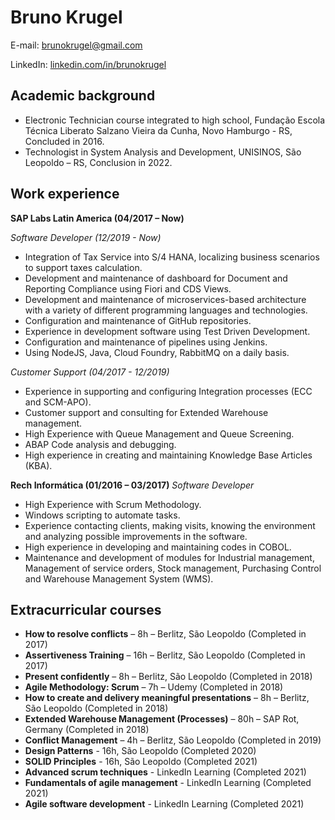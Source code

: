 # Bruno Krugel
E-mail: brunokrugel@gmail.com

LinkedIn: [linkedin.com/in/brunokrugel](https://www.linkedin.com/in/brunokrugel/)

## Academic background

- Electronic Technician course integrated to high school, Fundação Escola Técnica Liberato Salzano Vieira da Cunha, Novo Hamburgo - RS, Concluded in 2016.
- Technologist in System Analysis and Development, UNISINOS, São Leopoldo – RS, Conclusion in 2022.

## Work experience
**SAP Labs Latin America (04/2017 – Now)**

*Software Developer (12/2019 - Now)*

- Integration of Tax Service into S/4 HANA, localizing business scenarios to support taxes calculation.
- Development and maintenance of dashboard for Document and Reporting Compliance using Fiori and CDS Views.
- Development and maintenance of microservices-based architecture with a variety of different programming languages and technologies. 
- Configuration and maintenance of GitHub repositories.
- Experience in development software using Test Driven Development.
- Configuration and maintenance of pipelines using Jenkins.
- Using NodeJS, Java, Cloud Foundry, RabbitMQ on a daily basis.

*Customer Support (04/2017 - 12/2019)*

- Experience in supporting and configuring Integration processes (ECC and SCM-APO).
- Customer support and consulting for Extended Warehouse management.
- High Experience with Queue Management and Queue Screening.
- ABAP Code analysis and debugging.
- High experience in creating and maintaining Knowledge Base Articles (KBA).

**Rech Informática (01/2016 – 03/2017)**
*Software Developer*

- High Experience with Scrum Methodology.
- Windows scripting to automate tasks.
- Experience contacting clients, making visits, knowing the environment and analyzing possible improvements in the software.
- High experience in developing and maintaining codes in COBOL.
- Maintenance and development of modules for Industrial management, Management of service orders, Stock management, Purchasing Control and Warehouse Management System (WMS).

## Extracurricular courses

- **How to resolve conflicts** – 8h – Berlitz, São Leopoldo (Completed in 2017)
- **Assertiveness Training** – 16h – Berlitz, São Leopoldo (Completed in 2017) 
- **Present confidently** – 8h – Berlitz, São Leopoldo (Completed in 2018)
- **Agile Methodology: Scrum** – 7h – Udemy (Completed in 2018)
- **How to create and delivery meaningful presentations** – 8h – Berlitz, São Leopoldo (Completed in 2018)
- **Extended Warehouse Management (Processes)** – 80h – SAP Rot, Germany (Completed in 2018)
- **Conflict Management** – 4h – Berlitz, São Leopoldo (Completed in 2019)
- **Design Patterns** - 16h, São Leopoldo (Completed 2020)
- **SOLID Principles** - 16h, São Leopoldo (Completed 2021)
- **Advanced scrum techniques** - LinkedIn Learning (Completed 2021)
- **Fundamentals of agile management** - LinkedIn Learning (Completed 2021)
- **Agile software development** - LinkedIn Learning (Completed 2021)